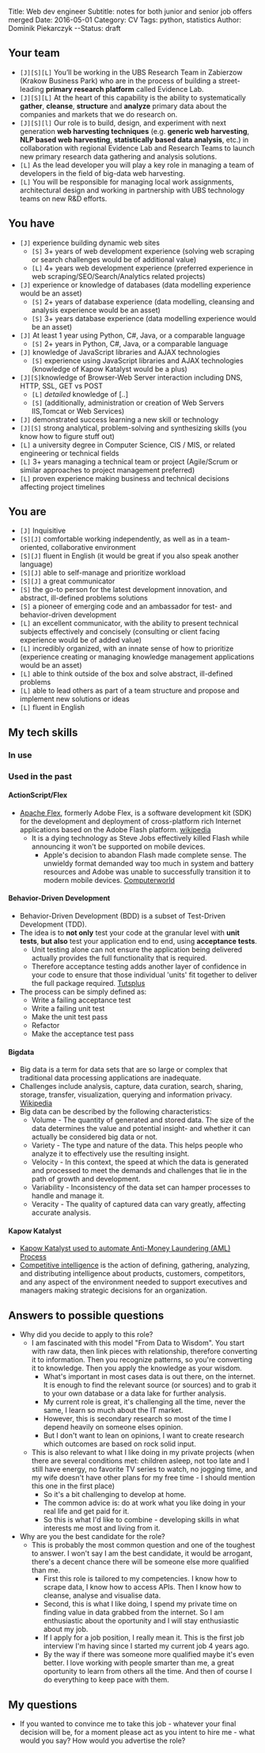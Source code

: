 Title: Web dev engineer
Subtitle: notes for both junior and senior job offers merged
Date: 2016-05-01
Category: CV
Tags: python, statistics
Author: Dominik Piekarczyk
--Status: draft


## Your team ##

* `[J][S][L]` You’ll be working in the UBS Research Team in Zabierzow (Krakow Business Park) who are in the process of building
a street-leading **primary research platform** called Evidence Lab.
* `[J][S][L]` At the heart of this capability is the ability  to systematically **gather**, **cleanse**, **structure** and **analyze**
primary data about the companies and markets that we do research on.
* `[J][S][l]` Our role is to build, design, and experiment with next generation **web harvesting techniques**
(e.g. **generic web harvesting**, **NLP based web harvesting**, **statistically based data analysis**, etc.) in collaboration
with regional Evidence Lab and Research Teams to launch new primary research data gathering and analysis solutions.
* `[L]` As the lead developer you will play a key role in managing a team of developers in the field of big-data
    web harvesting.
* `[L]` You will be responsible for managing local work assignments, architectural design and working in partnership with UBS technology teams on new R&D efforts.


## You have ##

* `[J]` experience building dynamic web sites
    * `[S]` 3+ years of web development experience (solving web scraping or search challenges would be of additional value)
    * `[L]` 4+ years web development experience (preferred experience in web scraping/SEO/Search/Analytics related projects)
* `[J]` experience or knowledge of databases (data modelling experience would be an asset)
    * `[S]` 2+ years of database experience (data modelling, cleansing and analysis experience would be an asset)
    * `[S]` 3+ years database experience (data modelling experience would be an asset)
* `[J]` At least 1 year using Python, C#, Java, or a comparable language
    * `[S]` 2+ years in Python, C#, Java, or a comparable language
* `[J]` knowledge of JavaScript libraries and AJAX technologies
    * `[S]` experience using JavaScript libraries and AJAX technologies (knowledge of Kapow Katalyst would be a plus)
* `[J][S]`knowledge of Browser-Web Server interaction including DNS, HTTP, SSL, GET vs POST
    * `[L]` *detailed* knowledge of [..]
    * `[S]` (additionally, administration or creation of Web Servers IIS,Tomcat or Web Services)
* `[J]` demonstrated success learning a new skill or technology
* `[J][S]` strong analytical, problem-solving and synthesizing skills (you know how to figure stuff out)
* `[L]` a university degree in Computer Science, CIS / MIS, or related engineering or technical fields
* `[L]` 3+ years managing a technical team or project (Agile/Scrum or similar approaches to project management preferred)
* `[L]` proven experience making business and technical decisions affecting project timelines

## You are ##

* `[J]` Inquisitive
* `[S][J]` comfortable working independently, as well as in a team-oriented, collaborative environment
* `[S][J]` fluent in English (it would be great if you also speak another language)
* `[S][J]` able to self-manage and prioritize workload
* `[S][J]` a great communicator
* `[S]` the go-to person for the latest development innovation, and abstract, ill-defined problems solutions
* `[S]` a pioneer of emerging code and an ambassador for test- and behavior-driven development
* `[L]` an excellent communicator, with the ability to present technical subjects effectively and concisely (consulting or client facing experience would be of added value)
* `[L]` incredibly organized, with an innate sense of how to prioritize (experience creating or managing knowledge management applications would be an asset)
* `[L]` able to think outside of the box and solve abstract, ill-defined problems
* `[L]` able to lead others as part of a team structure and propose and implement new solutions or ideas
* `[L]` fluent in English



## My tech skills

### In use

### Used in the past

#### ActionScript/Flex

* [Apache Flex](http://flex.apache.org/), formerly Adobe Flex, is a software development kit (SDK) for the development
and deployment of cross-platform rich Internet applications based on the Adobe Flash platform.
[wikipedia](https://en.wikipedia.org/wiki/Apache_Flex)
    * It is a dying technology as Steve Jobs effectively killed Flash while announcing it won't be supported on mobile devices.
        * Apple's decision to abandon Flash made complete sense. The unwieldy format demanded way too much in system and
        battery resources and Adobe was unable to successfully transition it to modern mobile devices.
        [Computerworld](http://www.computerworld.com/article/2599798/apple-ios/apple-ios-how-to-run-flash-on-your-ipad-if-you-must.html)


#### Behavior-Driven Development

* Behavior-Driven Development (BDD) is a subset of Test-Driven Development (TDD).
* The idea is to **not only** test your code at the granular level with **unit tests**,
    **but also** test your application end to end, using **acceptance tests**.
    * Unit testing alone can not ensure the application being delivered actually provides the full functionality that is required.
    * Therefore acceptance testing adds another layer of confidence in your code to ensure that those individual 'units' fit together to deliver the full package required.
    [Tutsplus](http://code.tutsplus.com/tutorials/behavior-driven-development-in-python--net-26547)
* The process can be simply defined as:
    * Write a failing acceptance test
    * Write a failing unit test
    * Make the unit test pass
    * Refactor
    * Make the acceptance test pass

#### Bigdata

* Big data is a term for data sets that are so large or complex that traditional data processing applications are inadequate.
* Challenges include analysis, capture, data curation, search, sharing, storage, transfer, visualization, querying and information privacy. [Wikipedia](https://en.wikipedia.org/wiki/Big_data)
* Big data can be described by the following characteristics:
    * Volume - The quantity of generated and stored data. The size of the data determines the value and potential insight- and whether it can actually be considered big data or not.
    * Variety - The type and nature of the data. This helps people who analyze it to effectively use the resulting insight.
    * Velocity - In this context, the speed at which the data is generated and processed to meet the demands and challenges that lie in the path of growth and development.
    * Variability - Inconsistency of the data set can hamper processes to handle and manage it.
    * Veracity - The quality of captured data can vary greatly, affecting accurate analysis.

#### <a name="kapow"></a>Kapow Katalyst

* [Kapow Katalyst used to automate Anti-Money Laundering (AML) Process](https://www.youtube.com/watch?v=1z-KytMD_Cs)
* [Competitive intelligence](https://en.wikipedia.org/wiki/Competitive_intelligence) is the action of defining, gathering,
analyzing, and distributing intelligence about products, customers, competitors, and any aspect of the environment needed
to support executives and managers making strategic decisions for an organization.


## Answers to possible questions ##

* Why did you decide to apply to this role?
    * I am fascinated with this model "From Data to Wisdom". You start with raw data, then link pieces with relationship, therefore converting it to information. Then you recognize patterns, so you're converting it to knowledge. Then you apply the knowledge as your wisdom.
        * What's important in most cases data is out there, on the internet. It is enough to find the relevant source (or sources) and to grab it to your own database or a data lake for further analysis.
        * My current role is great, it's challenging all the time, never the same, I learn so much about the IT market.
        * However, this is secondary research so most of the time I depend heavily on someone elses opinion.
        * But I don't want to lean on opinions, I want to create research which outcomes are based on rock solid input.
    * This is also relevant to what I like doing in my private projects (when there are several conditions met: children asleep, not too late and I still have energy, no favorite TV series to watch, no jogging time, and my wife doesn't have other plans for my free time - I should mention this one in the first place)
        * So it's a bit challenging to develop at home.
        * The common advice is: do at work what you like doing in your real life and get paid for it.
        * So this is what I'd like to combine - developing skills in what interests me most and living from it.
* Why are you the best candidate for the role?
    * This is probably the most common question and one of the toughest to answer. I won't say I am the best candidate, it would be arrogant, there's a decent chance there will be someone else more qualified than me.
        * First this role is tailored to my competencies. I know how to scrape data, I know how to access APIs. Then I know how to cleanse, analyse and visualise data.
        * Second, this is what I like doing, I spend my private time on finding value in data grabbed from the internet. So I am enthusiastic about the oportunity and I will stay enthusiastic about my job.
        * If I apply for a job position, I really mean it. This is the first job interview I'm having since I started my current job 4 years ago.
        * By the way if there was someone more qualified maybe it's even better. I love working with people smarter than me, a great oportunity to learn from others all the time. And then of course I do everything to keep pace with them.



## My questions ##

* If you wanted to convince me to take this job -
    whatever your final decision will be, for a moment please act as you intent to hire me -
    what would you say? How would you advertise the role?

